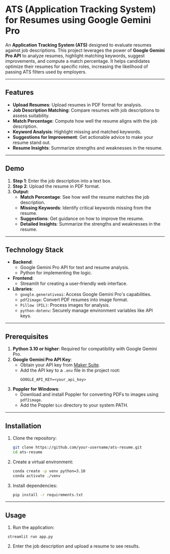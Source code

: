 # ATS (Application Tracking System) for Resumes using Google Gemini Pro

An **Application Tracking System (ATS)** designed to evaluate resumes against job descriptions. This project leverages the power of **Google Gemini Pro API** to analyze resumes, highlight matching keywords, suggest improvements, and compute a match percentage. It helps candidates optimize their resumes for specific roles, increasing the likelihood of passing ATS filters used by employers.

---

## Features

- **Upload Resumes**: Upload resumes in PDF format for analysis.
- **Job Description Matching**: Compare resumes with job descriptions to assess suitability.
- **Match Percentage**: Compute how well the resume aligns with the job description.
- **Keyword Analysis**: Highlight missing and matched keywords.
- **Suggestions for Improvement**: Get actionable advice to make your resume stand out.
- **Resume Insights**: Summarize strengths and weaknesses in the resume.

---

## Demo

1. **Step 1**: Enter the job description into a text box.
2. **Step 2**: Upload the resume in PDF format.
3. **Output**:
   - **Match Percentage**: See how well the resume matches the job description.
   - **Missing Keywords**: Identify critical keywords missing from the resume.
   - **Suggestions**: Get guidance on how to improve the resume.
   - **Detailed Insights**: Summarize the strengths and weaknesses in the resume.

---

## Technology Stack

- **Backend**:
  - Google Gemini Pro API for text and resume analysis.
  - Python for implementing the logic.
- **Frontend**:
  - Streamlit for creating a user-friendly web interface.
- **Libraries**:
  - `google.generativeai`: Access Google Gemini Pro's capabilities.
  - `pdf2image`: Convert PDF resumes into image format.
  - `Pillow (PIL)`: Process images for analysis.
  - `python-dotenv`: Securely manage environment variables like API keys.

---

## Prerequisites

1. **Python 3.10 or higher**: Required for compatibility with Google Gemini Pro.
2. **Google Gemini Pro API Key**:
   - Obtain your API key from [Maker Suite](https://makersuite.google.com).
   - Add the API key to a `.env` file in the project root:
     ```
     GOOGLE_API_KEY=<your_api_key>
     ```
3. **Poppler for Windows**:
   - Download and install Poppler for converting PDFs to images using `pdf2image`.
   - Add the Poppler `bin` directory to your system PATH.

---

## Installation

1. Clone the repository:
   ```bash
   git clone https://github.com/your-username/ats-resume.git
   cd ats-resume
   ```

2. Create a virtual environment:
   ```bash
   conda create -p venv python=3.10
   conda activate ./venv
   ```
   
3. Install dependencies:
   ```bash
   pip install -r requirements.txt
   ```

---

## Usage
1. Run the application:
  ```
   streamlit run app.py
  ```
2. Enter the job description and upload a resume to see results.
